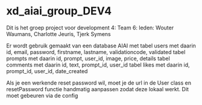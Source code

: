 # xd_aiai_group_DEV4

Dit is het groep project voor development 4: Team 6: leden: Wouter Waumans, Charlotte Jeuris, Tjerk Symens

Er wordt gebruik gemaakt van een database AIAI met
tabel users met daarin id, email, password, firstname, lastname, validationcode, validated
tabel prompts met daarin id, prompt, user_id, image, price, details
tabel comments met daarin id, text, prompt_id, user_id
tabel likes met daarin id, prompt_id, user_id, date_created

Als je een werkende reset password wil, moet je de url in de User class en resetPassword functie handmatig aanpassen zodat deze lokaal werkt.
Dit moet gebeuren via de config
